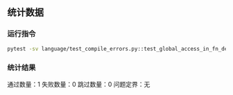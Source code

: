 ## 统计数据

### 运行指令
```bash
pytest -sv language/test_compile_errors.py::test_global_access_in_fn_default_arg > test_global_access_in_fn_default_arg.log
```

### 统计结果
通过数量：1
失败数量：0
跳过数量：0
问题定界：无
